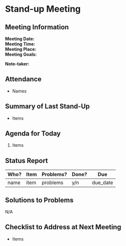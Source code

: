 # Stand-up Meeting
## Meeting Information
**Meeting Date:**   
**Meeting Time:**  
**Meeting Place:**  
**Meeting Goals:**   

**Note-taker:**  

## Attendance
- Names

## Summary of Last Stand-Up
- Items

## Agenda for Today
1. Items


## Status Report
| Who? | Item | Problems? |Done? | Due
| ---- | ---- | ---- | ---- | ---- |
| name | item | problems |y/n  | due_date |

## Solutions to Problems
N/A

## Checklist to Address at Next Meeting
- Items